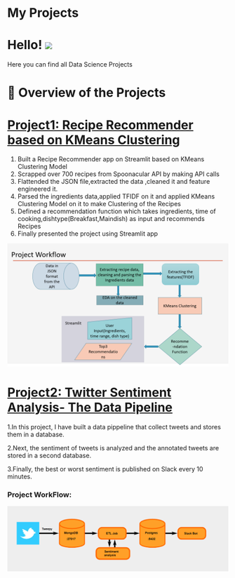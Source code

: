 # My Projects

# Hello! <img src="https://raw.githubusercontent.com/MahaSwetha/MahaSwetha/master/wave.gif" width="30px">


Here you can find all Data Science Projects
<h1>📕 Overview of the Projects</h1>

  # [Project1: Recipe Recommender based on KMeans Clustering](https://github.com/MahaGadiyaram/DataScientist_portfolio/tree/main/Recipe_Recommender)
  
  1. Built a Recipe Recommender app on Streamlit based on KMeans Clustering Model
  2. Scrapped over 700 recipes from Spoonacular API by making API calls
  3. Flattended the JSON file,extracted the data ,cleaned it and feature engineered it.
  5. Parsed the ingredients data,applied TFIDF on it and applied KMeans Clustering Model on it to make Clustering of the Recipes
  6. Defined a recommendation function which takes ingredients, time of cooking,dishtype(Breakfast,Maindish) as input and recommends Recipes
  7. Finally presented the project using Streamlit app
  
  ![alt text](https://github.com/MahaGadiyaram/DataScientist_portfolio/blob/main/images/project_workflow.PNG)
  
  # [Project2: Twitter Sentiment Analysis- The Data Pipeline](https://github.com/MahaGadiyaram/DataScientist_portfolio/tree/main/Twitter_ETL)
  
  1.In this project, I have built a data pippeline that collect tweets and stores them in a database.
  
  2.Next, the sentiment of tweets is analyzed and the annotated tweets are stored in a second database.
  
  3.Finally, the best or worst sentiment is published on Slack every 10 minutes.
  
  <h3>Project WorkFlow:</h3>
  
  ![alt text](https://github.com/MahaGadiyaram/DataScientist_portfolio/blob/main/images/ETL_workflow.PNG)
  
  
  
 
    
    
  
